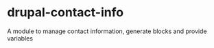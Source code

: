 # drupal-contact-info
A module to manage contact information, generate blocks and provide variables
